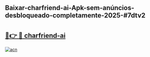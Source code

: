 ## Baixar-charfriend-ai-Apk-sem-anúncios-desbloqueado-completamente-2025-#7dtv2

# <h2><a href="https://ainizakaria.my?title=charfriend-ai&ref=22M">🔗👉 🔴 charfriend-ai</a></h2>

[![acn](https://github.com/user-attachments/assets/0f9c940e-d8b0-45ae-aac7-cd30a18b3e1c)](https://ainizakaria.my?title=charfriend-ai&ref=22M)

